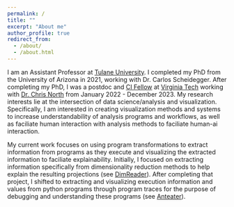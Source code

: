 ```yaml
---
permalink: /
title: ""
excerpt: "About me"
author_profile: true
redirect_from:
  - /about/
  - /about.html
---
```


I am an Assistant Professor at [Tulane University](https://sse.tulane.edu/cs). I completed my PhD from the University of Arizona in 2021, working with Dr. Carlos Scheidegger. After completing my PhD, I was a postdoc and [CI Fellow](https://cifellows2021.org) at [Virginia Tech](https://vt.edu/) working with [Dr. Chris North](https://people.cs.vt.edu/north/) from January 2022 - December 2023.
My research interests lie at the intersection of data science/analysis and visualization. Specifically, I am interested in
creating visualization methods and systems to increase understandability of analysis programs and workflows, as well as faciliate human interaction with analysis methods to faciliate human-ai interaction.


My current work focuses on using program transformations to extract information from programs as they
execute and visualizing the extracted information to faciliate explainability. Initially, I focused on extracting
information specifically from dimensionality reduction methods to help explain the resulting projections
(see [DimReader](/publication/2018-DimReader)). After completing that project, I shifted to
extracting and visualizing execution information and values from python programs through
program traces for the purpose of debugging and understanding these programs (see
[Anteater](/portfolio/Anteater/)).  
